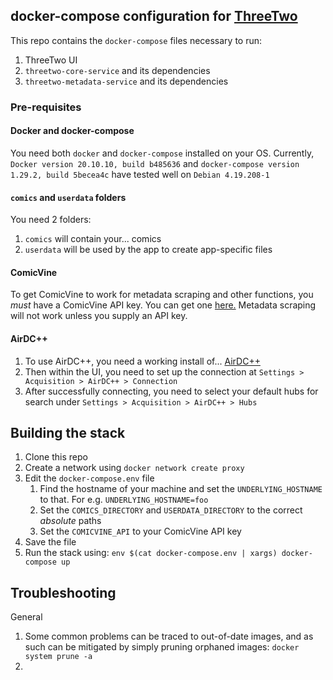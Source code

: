 ## docker-compose configuration for [ThreeTwo](https://github.com/rishighan/threetwo)

This repo contains the `docker-compose` files necessary to run:

1. ThreeTwo UI
2. `threetwo-core-service` and its dependencies
3. `threetwo-metadata-service` and its dependencies


### Pre-requisites

#### Docker and docker-compose

You need both `docker` and `docker-compose` installed on your OS. Currently, `Docker version 20.10.10, build b485636` and `docker-compose version 1.29.2, build 5becea4c` have tested well on `Debian 4.19.208-1`

#### `comics` and `userdata` folders

You need 2 folders:

1. `comics` will contain your... comics
2. `userdata` will be used by the app to create app-specific files


#### ComicVine

To get ComicVine to work for metadata scraping and other functions, you _must_ have a ComicVine API key.
You can get one [here.](https://comicvine.gamespot.com/api/) Metadata scraping will not work unless you supply an API key.

#### AirDC++

1. To use AirDC++, you need a working install of... [AirDC++](https://www.airdcpp.net/download)
2. Then within the UI, you need to set up the connection at `Settings > Acquisition > AirDC++ > Connection`
3. After successfully connecting, you need to select your default hubs for search under `Settings > Acquisition > AirDC++ > Hubs`

## Building the stack

1. Clone this repo
2. Create a network using `docker network create proxy`
3. Edit the `docker-compose.env` file
   1. Find the hostname of your machine and set the `UNDERLYING_HOSTNAME` to that. For e.g. `UNDERLYING_HOSTNAME=foo`
   2. Set the `COMICS_DIRECTORY` and `USERDATA_DIRECTORY` to the correct _absolute_ paths
   3. Set the `COMICVINE_API` to your ComicVine API key
4. Save the file
5. Run the stack using: `env $(cat docker-compose.env | xargs) docker-compose up`


## Troubleshooting

General

1. Some common problems can be traced to out-of-date images, and as such can be mitigated by simply pruning orphaned images: `docker system prune -a`
2. 

